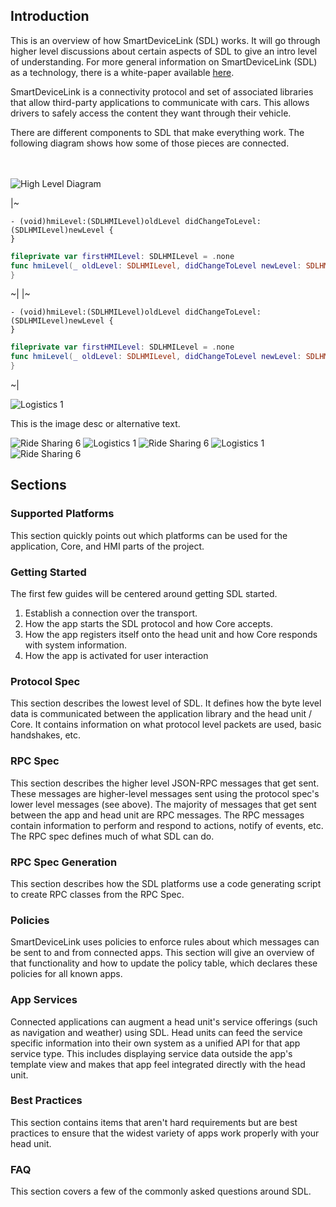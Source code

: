 ## Introduction

This is an overview of how SmartDeviceLink (SDL) works. It will go through higher level discussions about certain aspects of SDL to give an intro level of understanding. For more general information on SmartDeviceLink (SDL) as a technology, there is a white-paper available [here](https://smartdevicelink.com/resources/).

SmartDeviceLink is a connectivity protocol and set of associated libraries that allow third-party applications to communicate with cars. This allows drivers to safely access the content they want through their vehicle. 

There are different components to SDL that make everything work. The following diagram shows how some of those pieces are connected. 

<br><br>
![High Level Diagram](assets/HighLevelDiagram.png) 

|~
```objc
- (void)hmiLevel:(SDLHMILevel)oldLevel didChangeToLevel:(SDLHMILevel)newLevel {
}
```
```swift
fileprivate var firstHMILevel: SDLHMILevel = .none
func hmiLevel(_ oldLevel: SDLHMILevel, didChangeToLevel newLevel: SDLHMILevel) {
}
```
~|
|~
```objc
- (void)hmiLevel:(SDLHMILevel)oldLevel didChangeToLevel:(SDLHMILevel)newLevel {
}
```
```swift
fileprivate var firstHMILevel: SDLHMILevel = .none
func hmiLevel(_ oldLevel: SDLHMILevel, didChangeToLevel newLevel: SDLHMILevel) {
}
```
~|

<div class="carousel-container">
  <div id="docs-gallery" class="vanilla-zoom">
    <div class="carousel-sidebar">
      <img src="http://outdoornebraska.gov/wp-content/plugins/wp-media-folder/assets/images/default.png" alt="Logistics 1" class="small-preview" />
       <p class="zoomed-text">This is the image desc or alternative text.</p>
      <img src="https://cdn.landesa.org/wp-content/uploads/default-user-image.png" alt="Ride Sharing 6" class="small-preview" />
      <img src="https://upload.wikimedia.org/wikipedia/commons/7/72/Default-welcomer.png" alt="Logistics 1" class="small-preview" />
      <img src="https://cdn.landesa.org/wp-content/uploads/default-user-image.png" alt="Ride Sharing 6" class="small-preview" />
      <img src="https://upload.wikimedia.org/wikipedia/commons/7/72/Default-welcomer.png" alt="Logistics 1" class="small-preview" />
      <img src="https://cdn.landesa.org/wp-content/uploads/default-user-image.png" alt="Ride Sharing 6" class="small-preview" />
    </div>
    <div class="zoomed-desc">
      <div class="zoomed-image"></div>
  </div>
</div>


## Sections

### Supported Platforms

This section quickly points out which platforms can be used for the application, Core, and HMI parts of the project.

### Getting Started

The first few guides will be centered around getting SDL started. 

1. Establish a connection over the transport.
2. How the app starts the SDL protocol and how Core accepts.
3. How the app registers itself onto the head unit and how Core responds with system information.
4. How the app is activated for user interaction

### Protocol Spec

This section describes the lowest level of SDL. It defines how the byte level data is communicated between the application library and the head unit / Core. It contains information on what protocol level packets are used, basic handshakes, etc.

### RPC Spec

This section describes the higher level JSON-RPC messages that get sent. These messages are higher-level messages sent using the protocol spec's lower level messages (see above). The majority of messages that get sent between the app and head unit are RPC messages. The RPC messages contain information to perform and respond to actions, notify of events, etc. The RPC spec defines much of what SDL can do.

### RPC Spec Generation

This section describes how the SDL platforms use a code generating script to create RPC classes from the RPC Spec.

### Policies

SmartDeviceLink uses policies to enforce rules about which messages can be sent to and from connected apps. This section will give an overview of that functionality and how to update the policy table, which declares these policies for all known apps.

### App Services

Connected applications can augment a head unit's service offerings (such as navigation and weather) using SDL. Head units can feed the service specific information into their own system as a unified API for that app service type. This includes displaying service data outside the app's template view and makes that app feel integrated directly with the head unit.

### Best Practices

This section contains items that aren't hard requirements but are best practices to ensure that the widest variety of apps work properly with your head unit.

### FAQ

This section covers a few of the commonly asked questions around SDL.
